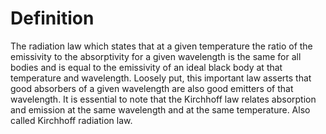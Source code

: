 # Definition

The radiation law which states that at a given temperature the ratio of
the emissivity to the absorptivity for a given wavelength is the same
for all bodies and is equal to the emissivity of an ideal black body at
that temperature and wavelength. Loosely put, this important law asserts
that good absorbers of a given wavelength are also good emitters of that
wavelength. It is essential to note that the Kirchhoff law relates
absorption and emission at the same wavelength and at the same
temperature. Also called Kirchhoff radiation law.

